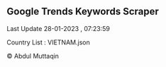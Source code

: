 

## Google Trends Keywords Scraper 
 
Last Update 28-01-2023 , 07:23:59

Country List :
VIETNAM.json



© Abdul Muttaqin 
